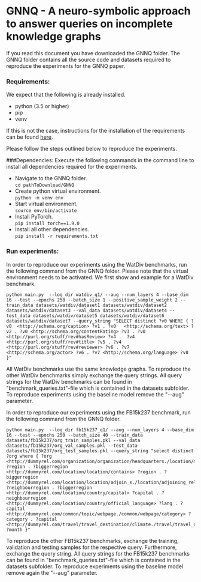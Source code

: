# GNNQ - A neuro-symbolic approach to answer queries on incomplete knowledge graphs
If you read this document you have downloaded the GNNQ folder. The GNNQ folder contains all the source code and datasets required to reproduce the experiments for the GNNQ paper.

### Requirements:
We expect that the following is already installed.
- python (3.5 or higher)
- pip
- venv 

If this is not the case, instructions for the installation of the requirements can be found [here](https://packaging.python.org/en/latest/guides/installing-using-pip-and-virtual-environments/).

Please follow the steps outlined below to reproduce the experiments.

###Dependencies:
Execute the following commands in the command line to install all dependencies required for the experiments.
- Navigate to the GNNQ folder. \
`cd pathToDownload/GNNQ`
- Create python virtual environment. \
`python -m venv env`
- Start virtual environment. \
`source env/bin/activate`
- Install PyTorch. \
`pip install torch==1.9.0`
- Install all other dependencies. \
`pip install -r requirements.txt`

### Run experiments:
In order to reproduce our experiments using the WatDiv benchmarks, run the following command from the GNNQ folder. Please note that the virtual environment needs to be activated. We first show and example for a WatDiv benchmark. 
```
python main.py  --log_dir watdiv_q1/ --aug --num_layers 4 --base_dim 16 --test --epochs 250 --batch_size 1 --positive_sample_weight 2 --train_data datasets/watdiv/dataset1 datasets/watdiv/dataset2 datasets/watdiv/dataset3 --val_data datasets/watdiv/dataset4 --test_data datasets/watdiv/dataset5 datasets/watdiv/dataset6 datasets/watdiv/dataset7 --query_string "SELECT distinct ?v0 WHERE { ?v0  <http://schema.org/caption> ?v1 . ?v0   <http://schema.org/text> ?v2 . ?v0 <http://schema.org/contentRating> ?v3 . ?v0   <http://purl.org/stuff/rev#hasReview> ?v4 .  ?v4 <http://purl.org/stuff/rev#title> ?v5 . ?v4  <http://purl.org/stuff/rev#reviewer> ?v6 . ?v7 <http://schema.org/actor> ?v6 . ?v7 <http://schema.org/language> ?v8  }" 
```

All WatDiv benchmarks use the same knowledge graphs. To reproduce the other WatDiv benchmarks simply exchange the query strings. All query strings for the WatDiv benchmarks can be found in "benchmark_queries.txt"-file which is contained in the datasets subfolder. To reproduce experiments using the baseline model remove the "--aug" parameter. 

In order to reproduce our experiments using the FB15k237 benchmark, run the following command from the GNNQ folder.

```
python main.py  --log_dir fb15k237_q1/ --aug --num_layers 4 --base_dim 16 --test --epochs 250 --batch_size 40 --train_data  datasets/fb15k237/org_train_samples.pkl --val_data datasets/fb15k237/org_val_samples.pkl --test_data datasets/fb15k237/org_test_samples.pkl --query_string "select distinct ?org where { ?org <http://dummyrel.com/organization/organization/headquarters./location/mailing_address/state_province_region> ?region . ?biggerregion <http://dummyrel.com/location/location/contains> ?region . ?biggerregion <http://dummyrel.com/location/location/adjoin_s./location/adjoining_relationship/adjoins> ?neighbourregion . ?biggerregion <http://dummyrel.com/location/country/capital> ?capital . ?neighbourregion <http://dummyrel.com/location/country/official_language> ?lang . ?capital <http://dummyrel.com/common/topic/webpage./common/webpage/category> ?category . ?capital <http://dummyrel.com/travel/travel_destination/climate./travel/travel_destination_monthly_climate/month> ?month }"  
```
To reproduce the other FB15k237 benchmarks, exchange the training, validation and testing samples for the respective query. Furthermore, exchange the query string. All query strings for the FB15k237 benchmarks can be found in "benchmark_queries.txt"-file which is contained in the datasets subfolder. To reproduce experiments using the baseline model remove again the "--aug" parameter.